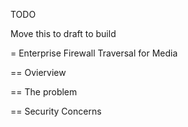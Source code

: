 TODO

Move this to draft to build 






= Enterprise Firewall Traversal for Media 

== Ovierview 

== The problem 

== Security Concerns 

